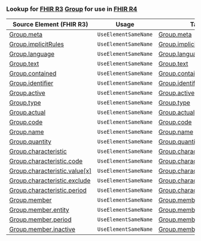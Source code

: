 ### Lookup for [FHIR R3](https://hl7.org/fhir/STU3/) [Group](https://hl7.org/fhir/STU3/Group.html) for use in [FHIR R4](https://hl7.org/fhir/R4/)

| Source Element (FHIR R3) | Usage | Target |
| -------------- | ----- | ------ |
| [Group.meta](https://hl7.org/fhir/STU3/Group.html#resource) | `UseElementSameName` | [Group.meta](https://hl7.org/fhir/R4/Group.html#resource) |
| [Group.implicitRules](https://hl7.org/fhir/STU3/Group.html#resource) | `UseElementSameName` | [Group.implicitRules](https://hl7.org/fhir/R4/Group.html#resource) |
| [Group.language](https://hl7.org/fhir/STU3/Group.html#resource) | `UseElementSameName` | [Group.language](https://hl7.org/fhir/R4/Group.html#resource) |
| [Group.text](https://hl7.org/fhir/STU3/Group.html#resource) | `UseElementSameName` | [Group.text](https://hl7.org/fhir/R4/Group.html#resource) |
| [Group.contained](https://hl7.org/fhir/STU3/Group.html#resource) | `UseElementSameName` | [Group.contained](https://hl7.org/fhir/R4/Group.html#resource) |
| [Group.identifier](https://hl7.org/fhir/STU3/Group.html#resource) | `UseElementSameName` | [Group.identifier](https://hl7.org/fhir/R4/Group.html#resource) |
| [Group.active](https://hl7.org/fhir/STU3/Group.html#resource) | `UseElementSameName` | [Group.active](https://hl7.org/fhir/R4/Group.html#resource) |
| [Group.type](https://hl7.org/fhir/STU3/Group.html#resource) | `UseElementSameName` | [Group.type](https://hl7.org/fhir/R4/Group.html#resource) |
| [Group.actual](https://hl7.org/fhir/STU3/Group.html#resource) | `UseElementSameName` | [Group.actual](https://hl7.org/fhir/R4/Group.html#resource) |
| [Group.code](https://hl7.org/fhir/STU3/Group.html#resource) | `UseElementSameName` | [Group.code](https://hl7.org/fhir/R4/Group.html#resource) |
| [Group.name](https://hl7.org/fhir/STU3/Group.html#resource) | `UseElementSameName` | [Group.name](https://hl7.org/fhir/R4/Group.html#resource) |
| [Group.quantity](https://hl7.org/fhir/STU3/Group.html#resource) | `UseElementSameName` | [Group.quantity](https://hl7.org/fhir/R4/Group.html#resource) |
| [Group.characteristic](https://hl7.org/fhir/STU3/Group.html#resource) | `UseElementSameName` | [Group.characteristic](https://hl7.org/fhir/R4/Group.html#resource) |
| [Group.characteristic.code](https://hl7.org/fhir/STU3/Group.html#resource) | `UseElementSameName` | [Group.characteristic.code](https://hl7.org/fhir/R4/Group.html#resource) |
| [Group.characteristic.value[x]](https://hl7.org/fhir/STU3/Group.html#resource) | `UseElementSameName` | [Group.characteristic.value[x]](https://hl7.org/fhir/R4/Group.html#resource) |
| [Group.characteristic.exclude](https://hl7.org/fhir/STU3/Group.html#resource) | `UseElementSameName` | [Group.characteristic.exclude](https://hl7.org/fhir/R4/Group.html#resource) |
| [Group.characteristic.period](https://hl7.org/fhir/STU3/Group.html#resource) | `UseElementSameName` | [Group.characteristic.period](https://hl7.org/fhir/R4/Group.html#resource) |
| [Group.member](https://hl7.org/fhir/STU3/Group.html#resource) | `UseElementSameName` | [Group.member](https://hl7.org/fhir/R4/Group.html#resource) |
| [Group.member.entity](https://hl7.org/fhir/STU3/Group.html#resource) | `UseElementSameName` | [Group.member.entity](https://hl7.org/fhir/R4/Group.html#resource) |
| [Group.member.period](https://hl7.org/fhir/STU3/Group.html#resource) | `UseElementSameName` | [Group.member.period](https://hl7.org/fhir/R4/Group.html#resource) |
| [Group.member.inactive](https://hl7.org/fhir/STU3/Group.html#resource) | `UseElementSameName` | [Group.member.inactive](https://hl7.org/fhir/R4/Group.html#resource) |
